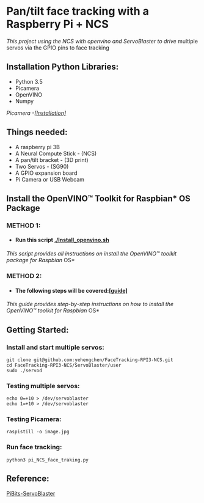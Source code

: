 # Pan/tilt face tracking with a Raspberry Pi + NCS
*This project using the NCS with openvino and ServoBlaster to drive*
multiple servos via the GPIO pins
to face tracking 
## Installation Python Libraries:
* Python 3.5
* Picamera
* OpenVINO
* Numpy

*Picamera -[[Installation]](https://picamera.readthedocs.io/en/release-1.13/install.html)*

## Things needed:
* A raspberry pi 3B
* A Neural Compute Stick - (NCS)
* A pan/tilt bracket - (3D print)
* Two Servos - (SG90)
* A GPIO expansion board
* Pi Camera or USB Webcam

## Install the OpenVINO™ Toolkit for Raspbian* OS Package
### METHOD 1:
* #### Run this script [./Install_openvino.sh](https://github.com/yehengchen/FaceTracking-RPI3-NCS/blob/master/Install_openvino.sh)
*This script provides all instructions on install the OpenVINO™ toolkit package for Raspbian* OS*
### METHOD 2:
* #### The following steps will be covered:[[guide]](https://github.com/yehengchen/NCS2-OpenVINO)
*This guide provides step-by-step instructions on how to install the OpenVINO™ toolkit for Raspbian* OS*

## Getting Started:
### Install and start multiple servos:
    git clone git@github.com:yehengchen/FaceTracking-RPI3-NCS.git
    cd FaceTracking-RPI3-NCS/ServoBlaster/user
    sudo ./servod
    
### Testing multiple servos:
    echo 0=+10 > /dev/servoblaster
    echo 1=+10 > /dev/servoblaster

### Testing Picamera:
    raspistill -o image.jpg

### Run face tracking:
    python3 pi_NCS_face_traking.py

    
## Reference:
[PiBits-ServoBlaster](https://github.com/richardghirst/PiBits/tree/master/ServoBlaster)
